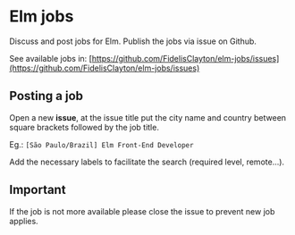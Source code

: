 # Elm jobs
Discuss and post jobs for Elm. Publish the jobs via issue on Github.

See available jobs in: [https://github.com/FidelisClayton/elm-jobs/issues](https://github.com/FidelisClayton/elm-jobs/issues)

## Posting a job
Open a new **issue**, at the issue title put the city name and country between square brackets followed by the job title.

Eg.: `[São Paulo/Brazil] Elm Front-End Developer`

Add the necessary labels to facilitate the search (required level, remote...).

## Important
If the job is not more available please close the issue to prevent new job applies.
